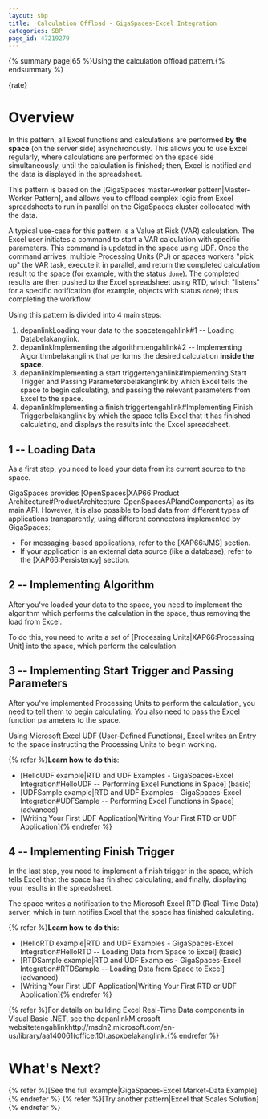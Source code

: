 ```yaml
---
layout: sbp
title:  Calculation Offload - GigaSpaces-Excel Integration
categories: SBP
page_id: 47219279
---
```


{% summary page|65 %}Using the calculation offload pattern.{% endsummary %}

{rate}

# Overview

In this pattern, all Excel functions and calculations are performed **by the space** (on the server side) asynchronously. This allows you to use Excel regularly, where calculations are performed on the space side simultaneously, until the calculation is finished; then, Excel is notified and the data is displayed in the spreadsheet.

This pattern is based on the [GigaSpaces master-worker pattern|Master-Worker Pattern], and allows you to offload complex logic from Excel spreadsheets to run in parallel on the GigaSpaces cluster collocated with the data.

A typical use-case for this pattern is a Value at Risk (VAR) calculation. The Excel user initiates a command to start a VAR calculation with specific parameters. This command is updated in the space using UDF. Once the command arrives, multiple Processing Units (PU) or spaces workers "pick up" the VAR task, execute it in parallel, and return the completed calculation result to the space (for example, with the status `done`). The completed results are then pushed to the Excel spreadsheet using RTD, which "listens" for a specific notification (for example, objects with status `done`); thus completing the workflow.

Using this pattern is divided into 4 main steps:
1. depanlinkLoading your data to the spacetengahlink#1 -- Loading Databelakanglink.
2. depanlinkImplementing the algorithmtengahlink#2 -- Implementing Algorithmbelakanglink that performs the desired calculation **inside the space**.
3. depanlinkImplementing a start triggertengahlink#Implementing Start Trigger and Passing Parametersbelakanglink by which Excel tells the space to begin calculating, and passing the relevant parameters from Excel to the space.
4. depanlinkImplementing a finish triggertengahlink#Implementing Finish Triggerbelakanglink by which the space tells Excel that it has finished calculating, and displays the results into the Excel spreadsheet.

## 1 -- Loading Data

As a first step, you need to load your data from its current source to the space.

GigaSpaces provides [OpenSpaces|XAP66:Product Architecture#ProductArchitecture-OpenSpacesAPIandComponents] as its main API. However, it is also possible to load data from different types of applications transparently, using different connectors implemented by GigaSpaces:
- For messaging-based applications, refer to the [XAP66:JMS] section.
- If your application is an external data source (like a database), refer to the [XAP66:Persistency] section.

## 2 -- Implementing Algorithm

After you've loaded your data to the space, you need to implement the algorithm which performs the calculation in the space, thus removing the load from Excel.

To do this, you need to write a set of [Processing Units|XAP66:Processing Unit] into the space, which perform the calculation.

## 3 -- Implementing Start Trigger and Passing Parameters

After you've implemented Processing Units to perform the calculation, you need to tell them to begin calculating. You also need to pass the Excel function parameters to the space.

Using Microsoft Excel UDF (User-Defined Functions), Excel writes an Entry to the space instructing the Processing Units to begin working.

{% refer %}**Learn how to do this**:
- [HelloUDF example|RTD and UDF Examples - GigaSpaces-Excel Integration#HelloUDF -- Performing Excel Functions in Space] (basic)
- [UDFSample example|RTD and UDF Examples - GigaSpaces-Excel Integration#UDFSample -- Performing Excel Functions in Space] (advanced)
- [Writing Your First UDF Application|Writing Your First RTD or UDF Application]{% endrefer %}

## 4 -- Implementing Finish Trigger

In the last step, you need to implement a finish trigger in the space, which tells Excel that the space has finished calculating; and finally, displaying your results in the spreadsheet.

The space writes a notification to the Microsoft Excel RTD (Real-Time Data) server, which in turn notifies Excel that the space has finished calculating.

{% refer %}**Learn how to do this**:
- [HelloRTD example|RTD and UDF Examples - GigaSpaces-Excel Integration#HelloRTD -- Loading Data from Space to Excel] (basic)
- [RTDSample example|RTD and UDF Examples - GigaSpaces-Excel Integration#RTDSample -- Loading Data from Space to Excel] (advanced)
- [Writing Your First UDF Application|Writing Your First RTD or UDF Application]{% endrefer %}

{% refer %}For details on building Excel Real-Time Data components in Visual Basic .NET, see the depanlinkMicrosoft websitetengahlinkhttp://msdn2.microsoft.com/en-us/library/aa140061(office.10).aspxbelakanglink.{% endrefer %}

# What's Next?

{% refer %}[See the full example|GigaSpaces-Excel Market-Data Example]{% endrefer %}
{% refer %}[Try another pattern|Excel that Scales Solution]{% endrefer %}

